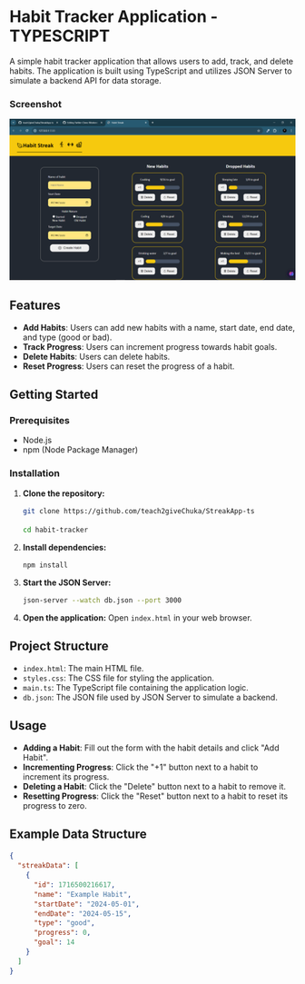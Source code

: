 # Habit Tracker Application -TYPESCRIPT


A simple habit tracker application that allows users to add, track, and delete habits. The application is built using TypeScript and utilizes JSON Server to simulate a backend API for data storage.

### Screenshot
![Component Screenshot](./images/Screenshot.PNG)

## Features

- **Add Habits**: Users can add new habits with a name, start date, end date, and type (good or bad).
- **Track Progress**: Users can increment progress towards habit goals.
- **Delete Habits**: Users can delete habits.
- **Reset Progress**: Users can reset the progress of a habit.

## Getting Started

### Prerequisites

- Node.js
- npm (Node Package Manager)

### Installation

1. **Clone the repository:**
    ```sh
    git clone https://github.com/teach2giveChuka/StreakApp-ts

    cd habit-tracker
    ```

2. **Install dependencies:**
    ```sh
    npm install
    ```

3. **Start the JSON Server:**
    ```sh
    json-server --watch db.json --port 3000
    ```

4. **Open the application:**
    Open `index.html` in your web browser.

## Project Structure

- `index.html`: The main HTML file.
- `styles.css`: The CSS file for styling the application.
- `main.ts`: The TypeScript file containing the application logic.
- `db.json`: The JSON file used by JSON Server to simulate a backend.

## Usage

- **Adding a Habit**: Fill out the form with the habit details and click "Add Habit".
- **Incrementing Progress**: Click the "+1" button next to a habit to increment its progress.
- **Deleting a Habit**: Click the "Delete" button next to a habit to remove it.
- **Resetting Progress**: Click the "Reset" button next to a habit to reset its progress to zero.

## Example Data Structure

```json
{
  "streakData": [
    {
      "id": 1716500216617,
      "name": "Example Habit",
      "startDate": "2024-05-01",
      "endDate": "2024-05-15",
      "type": "good",
      "progress": 0,
      "goal": 14
    }
  ]
}
